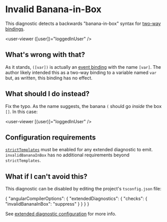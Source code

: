 # Invalid Banana-in-Box

This diagnostic detects a backwards "banana-in-box" syntax for [two-way bindings](guide/templates/two-way-binding).

<docs-code language="html">

<user-viewer ([user])="loggedInUser" />

</docs-code>

## What's wrong with that?

As it stands, `([var])` is actually an [event binding](guide/templates/event-listeners) with the name `[var]`.
The author likely intended this as a two-way binding to a variable named `var` but, as written, this binding has no effect.

## What should I do instead?

Fix the typo.
As the name suggests, the banana `(` should go _inside_ the box `[]`.
In this case:

<docs-code language="html">

<user-viewer [(user)]="loggedInUser" />

</docs-code>

## Configuration requirements

[`strictTemplates`](tools/cli/template-typecheck#strict-mode) must be enabled for any extended diagnostic to emit.
`invalidBananaInBox` has no additional requirements beyond `strictTemplates`.

## What if I can't avoid this?

This diagnostic can be disabled by editing the project's `tsconfig.json` file:

<docs-code language="json">
{
  "angularCompilerOptions": {
    "extendedDiagnostics": {
      "checks": {
        "invalidBananaInBox": "suppress"
      }
    }
  }
}
</docs-code>

See [extended diagnostic configuration](extended-diagnostics#configuration) for more info.
